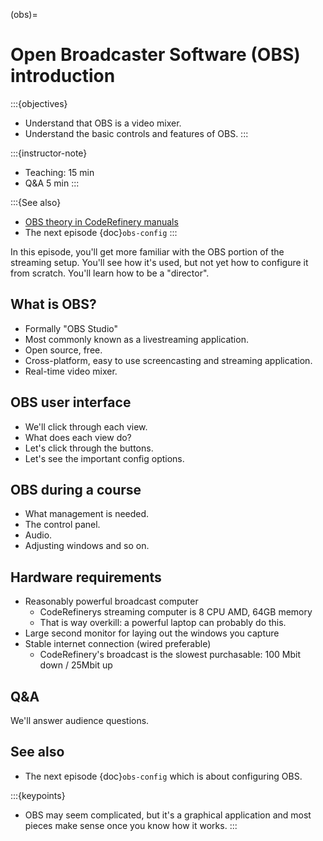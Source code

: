 (obs)=

# Open Broadcaster Software (OBS) introduction

:::{objectives}
- Understand that OBS is a video mixer.
- Understand the basic controls and features of OBS.
:::

:::{instructor-note}
- Teaching: 15 min
- Q&A 5 min
:::

:::{See also}
* [OBS theory in CodeRefinery manuals](https://coderefinery.github.io/manuals/obs/)
* The next episode {doc}`obs-config`
:::

In this episode, you'll get more familiar with the OBS portion of the
streaming setup.  You'll see how it's used, but not yet how to
configure it from scratch.  You'll learn how to be a "director".


## What is OBS?

- Formally "OBS Studio"
- Most commonly known as a livestreaming application.
- Open source, free.
- Cross-platform, easy to use screencasting and streaming application.
- Real-time video mixer.


## OBS user interface

- We'll click through each view.
- What does each view do?
- Let's click through the buttons.
- Let's see the important config options.


## OBS during a course

- What management is needed.
- The control panel.
- Audio.
- Adjusting windows and so on.


## Hardware requirements

- Reasonably powerful broadcast computer
  - CodeRefinerys streaming computer is 8 CPU AMD, 64GB memory
  - That is way overkill: a powerful laptop can probably do this.
- Large second monitor for laying out the windows you capture
- Stable internet connection (wired preferable)
  - CodeRefinery's broadcast is the slowest purchasable: 100 Mbit down /
    25Mbit up


## Q&A

We'll answer audience questions.


## See also

- The next episode {doc}`obs-config` which is about configuring OBS.


:::{keypoints}
- OBS may seem complicated, but it's a graphical application and most
  pieces make sense once you know how it works.
:::
